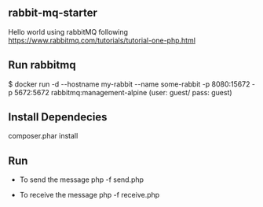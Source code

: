 ## rabbit-mq-starter
Hello world using rabbitMQ following https://www.rabbitmq.com/tutorials/tutorial-one-php.html


## Run rabbitmq
$ docker run -d --hostname my-rabbit --name some-rabbit -p 8080:15672 -p 5672:5672 rabbitmq:management-alpine
(user: guest/ pass: guest)


## Install Dependecies
composer.phar install

## Run
- To send the message
php -f send.php

- To receive the message
php -f receive.php

